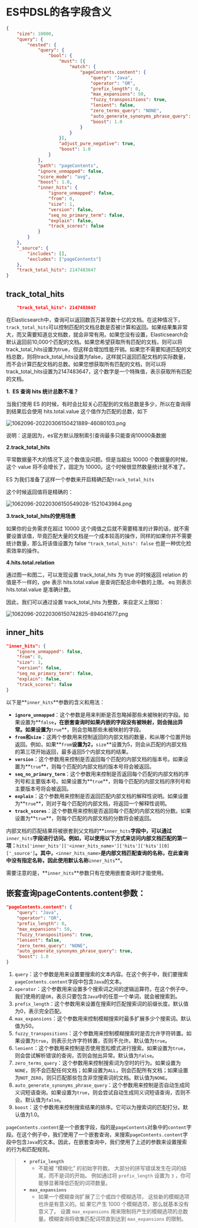 # ES中DSL的各字段含义

```json
{
	"size": 10000,
	"query": {
		"nested": {
			"query": {
				"bool": {
					"must": [{
						"match": {
							"pageContents.content": {
								"query": "Java",
								"operator": "OR",
								"prefix_length": 0,
								"max_expansions": 50,
								"fuzzy_transpositions": true,
								"lenient": false,
								"zero_terms_query": "NONE",
								"auto_generate_synonyms_phrase_query": true,
								"boost": 1.0
							}
						}
					}],
					"adjust_pure_negative": true,
					"boost": 1.0
				}
			},
			"path": "pageContents",
			"ignore_unmapped": false,
			"score_mode": "avg",
			"boost": 1.0,
			"inner_hits": {
				"ignore_unmapped": false,
				"from": 0,
				"size": 1,
				"version": false,
				"seq_no_primary_term": false,
				"explain": false,
				"track_scores": false
			}
		}
	},
	"_source": {
		"includes": [],
		"excludes": ["pageContents"]
	},
	"track_total_hits": 2147483647
}
```

## track_total_hits

```json
	"track_total_hits": 2147483647
```

在Elasticsearch中，查询可以返回数百万甚至数十亿的文档。在这种情况下，`track_total_hits`可以控制匹配的文档总数是否被计算和返回。如果结果集非常大，而又需要知道总文档数，就会非常有用。如果您没有设置，Elasticsearch会默认返回前10,000个匹配的文档。如果您希望获取所有匹配的文档，则可以将track_total_hits设置为true，但这样会增加性能开销。如果您不需要知道匹配的文档总数，则将track_total_hits设置为false，这样就只返回匹配文档的实际数量，而不会计算匹配文档的总数。如果您想获取所有匹配的文档，则可以将track_total_hits设置为2147483647，这个数字是一个特殊值，表示获取所有匹配的文档。

**1.  ES 查询 hits 统计总数不准？**

当我们使用 ES 的时候，有时会比较关心匹配到的文档总数是多少，所以在查询得到结果后会使用 hits.total.value 这个值作为匹配的总数，如下

![1062096-20220306150421889-46080103.png](E:\Development\Typora\images\1062096-20220306150421889-46080103.png)

说明：这是因为，es官方默认限制索引查询最多只能查询10000条数据 

**2.track_total_hits**

平常数据量不大的情况下,这个数值没问题。但是当超出 10000 个数据量的时候，这个 value 将不会增长了，固定为 10000。这个时候很显然数量统计就不准了。

ES 为我们准备了这样一个参数来开启精确匹配`track_total_hits`

这个时候返回值将是精确的：

![1062096-20220306150549028-1521043984.png](E:\Development\Typora\images\1062096-20220306150549028-1521043984.png)

**3.track_total_hits的使用场景**

如果你的业务需求在超过 10000 这个阈值之后就不需要精准的计算的话，就不需要设置该值，毕竟匹配大量的文档是一个成本较高的操作，同样的如果你并不需要统计数量，那么将该值设置为 false `"track_total_hits": false` 也是一种优化检索效率的操作。

**4.hits.total.relation**

通过图一和图二，可以发现设置 track_total_hits 为 true 的时候返回 relation 的值是不一样的，gte 表示 hits.total.value 是查询匹配总命中数的上限。 eq 则表示hits.total.value 是准确计数。

因此，我们可以通过设置 track_total_hits 为整数，来自定义上限如：

![1062096-20220306150742825-894041677.png](E:\Development\Typora\images\1062096-20220306150742825-894041677.png)

## inner_hits

```json
"inner_hits": {
    "ignore_unmapped": false,
    "from": 0,
    "size": 1,
    "version": false,
    "seq_no_primary_term": false,
    "explain": false,
    "track_scores": false
}
```

以下是**`inner_hits`**参数的含义和用法：

- **`ignore_unmapped`**：这个参数是用来判断是否忽略掉那些未被映射的字段。如果设置为**`false`**，在嵌套查询时如果内嵌的字段没有被映射，则会抛出异常。如果设置为**`true`**，则会忽略那些未被映射的字段。
- **`from`**和**`size`**：这两个参数用来控制返回的内部文档的数量，和从哪个位置开始返回。例如，如果**`from`**设置为2，**`size`**设置为5，则会从匹配的内部文档的第三项开始返回，最多返回5个内部文档的结果。
- **`version`**：这个参数用来控制是否返回每个匹配的内部文档的版本号。如果设置为**`true`**，则每个匹配的内部文档的版本号将会被返回。
- **`seq_no_primary_term`**：这个参数用来控制是否返回每个匹配的内部文档的序列号和主要版本号。如果设置为**`true`**，则每个匹配的内部文档的序列号和主要版本号将会被返回。
- **`explain`**：这个参数用来控制是否返回匹配内部文档的解释性说明。如果设置为**`true`**，则对于每个匹配的内部文档，将返回一个解释性说明。
- **`track_scores`**：这个参数用来控制是否返回每个匹配的内部文档的分数。如果设置为**`true`**，则每个匹配的内部文档的分数将会被返回。

内部文档的匹配结果将被嵌套到父文档的**`inner_hits`**字段中，可以通过**`inner_hits`**字段进行访问。例如，可以使用以下方式来访问内部文档匹配的第一项：**`hits['inner_hits']['<inner_hits_name>']['hits']['hits'][0]['_source']`**。其中，**`<inner_hits_name>`**是内部文档匹配查询的名称，在此查询中没有指定名称，因此使用默认名称**`inner_hits`**。

需要注意的是，**`inner_hits`**参数只有在使用嵌套查询时才能使用。



## 嵌套查询pageContents.content参数：

```json
"pageContents.content": {
    "query": "Java",
    "operator": "OR",
    "prefix_length": 0,
    "max_expansions": 50,
    "fuzzy_transpositions": true,
    "lenient": false,
    "zero_terms_query": "NONE",
    "auto_generate_synonyms_phrase_query": true,
    "boost": 1.0
}
```



1. `query`：这个参数是用来设置要搜索的文本内容。在这个例子中，我们要搜索`pageContents.content`字段中包含`Java`的文本。
2. `operator`：这个参数用来设置多个搜索词之间的逻辑运算符。在这个例子中，我们使用的是`OR`，表示只要包含`Java`中的任意一个单词，就会被搜索到。
3. `prefix_length`：这个参数用来设置在搜索时匹配搜索词的前缀长度。默认值为0，表示完全匹配。
4. `max_expansions`：这个参数用来控制模糊搜索时最多扩展多少个搜索词。默认值为50。
5. `fuzzy_transpositions`：这个参数用来控制模糊搜索时是否允许字符转置。如果设置为`true`，则表示允许字符转置，否则不允许。默认值为`true`。
6. `lenient`：这个参数用来控制是否使用宽松模式进行搜索。如果设置为`true`，则会尝试解析错误的查询，否则会抛出异常。默认值为`false`。
7. `zero_terms_query`：这个参数用来控制搜索词为空时的行为。如果设置为`NONE`，则不会匹配任何文档；如果设置为`ALL`，则会匹配所有文档；如果设置为`NOT_ZERO`，则只匹配那些包含非空搜索词的文档。默认值为`NONE`。
8. `auto_generate_synonyms_phrase_query`：这个参数用来控制是否自动生成同义词短语查询。如果设置为`true`，则会尝试自动生成同义词短语查询，否则不会。默认值为`false`。
9. `boost`：这个参数用来控制搜索结果的排序。它可以为搜索词的匹配打分。默认值为1.0。

`pageContents.content`是一个嵌套字段，指的是`pageContents`对象中的`content`字段。在这个例子中，我们使用了一个嵌套查询，来搜索`pageContents.content`字段中包含`Java`的文本。因此，在嵌套查询中，我们使用了上述的参数来设置搜索的行为和匹配规则。



> - **`prefix_length`**
>   - 不能被 “模糊化” 的初始字符数。 大部分的拼写错误发生在词的结尾，而不是词的开始。 例如通过将 `prefix_length` 设置为 `3` ，你可能够显著降低匹配的词项数量。
> - **`max_expansions`**
>   - 如果一个模糊查询扩展了三个或四个模糊选项， 这些新的模糊选项也许是有意义的。如 果它产生 1000 个模糊选项，那么就基本没有意义了。 设置 `max_expansions` 用来限制将产生的模糊选项的总数量。模糊查询将收集匹配词项直到达到 `max_expansions` 的限制。

